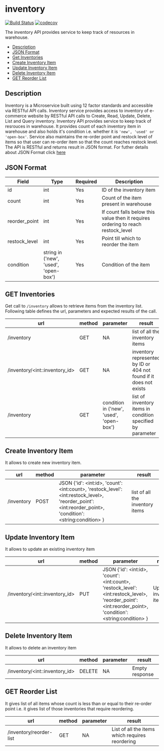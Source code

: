 # inventory
[![Build Status](https://travis-ci.org/inventory-squad-f18/inventory.svg?branch=master)](https://travis-ci.org/inventory-squad-f18/inventory)
[![codecov](https://codecov.io/gh/inventory-squad-f18/inventory/branch/master/graph/badge.svg)](https://codecov.io/gh/inventory-squad-f18/inventory)

The inventory API provides service to keep track of resources in warehouse.

* [Description](#description)
* [JSON Format](#json-format)
* [Get Inventories](#get-inventories)
* [Create Inventory Item](#create-inventory-item)
* [Update Inventory Item](#update-inventory-item)
* [Delete Inventory Item](#delete-inventory-item)
* [GET Reorder List](#get-reorder-list)

## Description
Inventory is a Microservice built using 12 factor standards and accessible via RESTful API calls. Inventory service provides access to inventory of e-commerce website by RESTful API calls to Create, Read, Update, Delete, List and Query inventory.
Inventory API provides service to keep track of resrouces in warehouse. It provides count of each inventory item in warehouse and also holds it's condition i.e. whether it is `'new', 'used' or 'open-box'`. Service also maintains the re-order point and restock level of items so that user can re-order item so that the count reaches restock level.
The API is RESTful and returns result in JSON format. For futher details about JSON Format click [here](#json-format)

## JSON Format
| Field | Type | Required | Description |
|-------|------|----------|-------------|
| id | int | Yes | ID of the inventory item |
| count | int | Yes | Count of the item present in warehouse |
| reorder_point | int | Yes | If count falls below this value then it requires ordering to reach restock_level |
| restock_level | int | Yes | Point till which to reorder the item |
| condition | string in ('new', 'used', 'open-box') | Yes | Condition of the item |

## GET Inventories
Get call to `/inventory` allows to retrieve items from the inventory list. Following table defines the url, parameters and expected results of the call.

| url | method | parameter | result |
|-----|--------|-----------|--------|
| /inventory | GET | NA | list of all the inventory items |
| /inventory/\<int::inventory_id> | GET | NA | inventory represented by ID or 404 not found if it does not exists |
| /inventory | GET | condition in ('new', 'used', 'open-box') | list of inventory items in condition specified by parameter |

## Create Inventory Item
It allows to create new inventory item.

| url | method | parameter | result |
|-----|--------|-----------|--------|
| /inventory | POST | JSON {'id': \<int:id>, 'count': \<int:count>, 'restock_level': \<int:restock_level>, 'reorder_point': \<int:reorder_point>, 'condition': \<string:condition> } | list of all the inventory items |

## Update Inventory Item
It allows to update an existing inventory item

| url | method | parameter | result |
|-----|--------|-----------|--------|
| /inventory/\<int::inventory_id> | PUT | JSON {'id': \<int:id>, 'count': \<int:count>, 'restock_level': \<int:restock_level>, 'reorder_point': \<int:reorder_point>, 'condition': \<string:condition> } | Updated inventory item |

## Delete Inventory Item
It allows to delete an inventory item

| url | method | parameter | result |
|-----|--------|-----------|--------|
| /inventory/\<int::inventory_id> | DELETE | NA | Empty response |


## GET Reorder List
It gives list of all items whose count is less than or equal to their re-order point i.e. it gives list of those inventories that require reordering.

| url | method | parameter | result |
|-----|--------|-----------|--------|
| /inventory/reorder-list | GET | NA | List of all the items which requires reordering |
